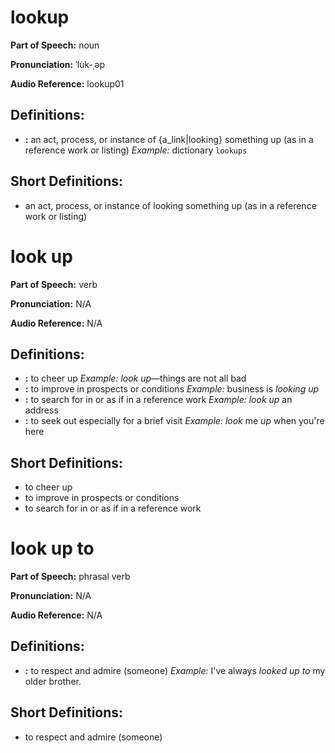 # lookup

**Part of Speech:** noun

**Pronunciation:** ˈlu̇k-ˌəp

**Audio Reference:** lookup01

## Definitions:
- **:** an act, process, or instance of {a_link|looking} something up (as in a reference work or listing) 
  *Example:* dictionary `lookups`

## Short Definitions:
- an act, process, or instance of looking something up (as in a reference work or listing)
# look up

**Part of Speech:** verb

**Pronunciation:** N/A

**Audio Reference:** N/A

## Definitions:
- **:** to cheer up 
  *Example:* *look up*—things are not all bad
- **:** to improve in prospects or conditions 
  *Example:* business is *looking up*
- **:** to search for in or as if in a reference work 
  *Example:* *look up* an address
- **:** to seek out especially for a brief visit 
  *Example:* *look* me *up* when you're here

## Short Definitions:
- to cheer up
- to improve in prospects or conditions
- to search for in or as if in a reference work
# look up to

**Part of Speech:** phrasal verb

**Pronunciation:** N/A

**Audio Reference:** N/A

## Definitions:
- **:** to respect and admire (someone) 
  *Example:* I've always *looked up to* my older brother.

## Short Definitions:
- to respect and admire (someone)
